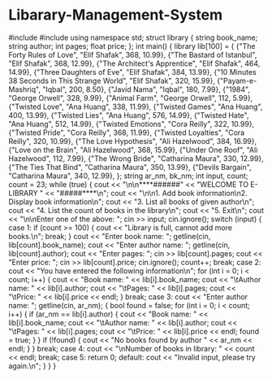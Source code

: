 # Libarary-Management-System
#include <iostream>
#include <string>
using namespace std;
struct library
{
    string book_name;
    string author;
    int pages;
    float price;
};
int main()
{
    library lib[100] =
    {
        {"The Forty Rules of Love", "Elif Shafak", 368, 10.99},
        {"The Bastard of Istanbul", "Elif Shafak", 368, 12.99},
        {"The Architect's Apprentice", "Elif Shafak", 464, 14.99},
        {"Three Daughters of Eve", "Elif Shafak", 384, 13.99},
        {"10 Minutes 38 Seconds in This Strange World", "Elif Shafak", 320, 15.99},
        {"Payam-e-Mashriq", "Iqbal", 200, 8.50},
        {"Javid Nama", "Iqbal", 180, 7.99},
        {"1984", "George Orwell", 328, 9.99},
        {"Animal Farm", "George Orwell", 112, 5.99},
        {"Twisted Love", "Ana Huang", 338, 11.99},
        {"Twisted Games", "Ana Huang", 400, 13.99},
        {"Twisted Lies", "Ana Huang", 576, 14.99},
        {"Twisted Hate", "Ana Huang", 512, 14.99},
        {"Twisted Emotions", "Cora Reilly", 322, 10.99},
        {"Twisted Pride", "Cora Reilly", 368, 11.99},
        {"Twisted Loyalties", "Cora Reilly", 320, 10.99},
        {"The Love Hypothesis", "Ali Hazelwood", 384, 16.99},
        {"Love on the Brain", "Ali Hazelwood", 368, 15.99},
        {"Under One Roof", "Ali Hazelwood", 112, 7.99},
        {"The Wrong Bride", "Catharina Maura", 330, 12.99},
        {"The Ties That Bind", "Catharina Maura", 350, 13.99},
        {"Devils Bargain", "Catharina Maura", 340, 12.99},
    };
    string ar_nm, bk_nm;
    int input, count;
    count = 23;
    while (true)
    {
        cout << "\n\n****######"
            << "WELCOME TO E-LIBRARY "
            << "#####****\n";
        cout << "\n\n1. Add book information\n2. Display book information\n";
        cout << "3. List all books of given author\n";
        cout << "4. List the count of books in the library\n";
        cout << "5. Exit\n";
        cout << "\n\nEnter one of the above: ";
        cin >> input;
        cin.ignore();
        switch (input)
        {
        case 1:
            if (count >= 100)
            {
                cout << "Library is full, cannot add more books.\n";
                break;
            }
            cout << "Enter book name: ";
            getline(cin, lib[count].book_name);
            cout << "Enter author name: ";
            getline(cin, lib[count].author);
            cout << "Enter pages: ";
            cin >> lib[count].pages;
            cout << "Enter price: ";
            cin >> lib[count].price;
            cin.ignore();
            count++;
            break;
        case 2:
            cout << "You have entered the following information\n";
            for (int i = 0; i < count; i++)
            {
                cout << "Book name: " << lib[i].book_name;
                cout << "\tAuthor name: " << lib[i].author;
                cout << "\tPages: " << lib[i].pages;
                cout << "\tPrice: " << lib[i].price << endl;
            }
            break;
        case 3:
            cout << "Enter author name: ";
            getline(cin, ar_nm);
            {
                bool found = false;
                for (int i = 0; i < count; i++)
                {
                    if (ar_nm == lib[i].author)
                    {
                        cout << "Book name: " << lib[i].book_name;
                        cout << "\tAuthor name: " << lib[i].author;
                        cout << "\tPages: " << lib[i].pages;
                        cout << "\tPrice: " << lib[i].price << endl;
                        found = true;
                    }
                }
                if (!found)
                {
                    cout << "No books found by author " << ar_nm << endl;
                }
            }
            break;
        case 4:
            cout << "\nNumber of books in library: " << count << endl;
            break;
        case 5:
            return 0;
        default:
            cout << "Invalid input, please try again.\n";
        }
    }
}
